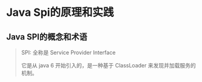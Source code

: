 # Java Spi的原理和实践

## Java SPI的概念和术语
> SPI: 全称是 Service Provider Interface
> 
> 它是从 java 6 开始引入的，是一种基于 ClassLoader 来发现并加载服务的机制。
